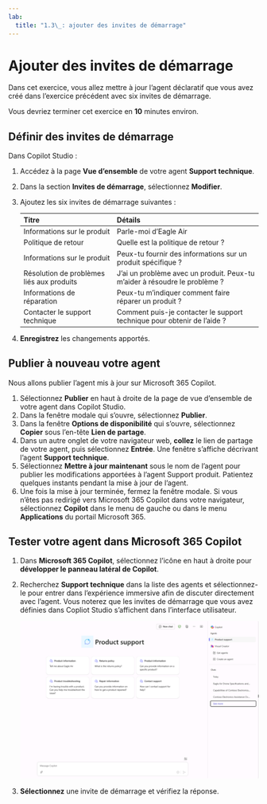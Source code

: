 ```yaml
---
lab:
  title: "1.3\_: ajouter des invites de démarrage"
---
```


# Ajouter des invites de démarrage

Dans cet exercice, vous allez mettre à jour l’agent déclaratif que vous avez créé dans l’exercice précédent avec six invites de démarrage.

Vous devriez terminer cet exercice en **10** minutes environ.

## Définir des invites de démarrage

Dans Copilot Studio :

1. Accédez à la page **Vue d’ensemble** de votre agent **Support technique**.
1. Dans la section **Invites de démarrage**, sélectionnez **Modifier**.
1. Ajoutez les six invites de démarrage suivantes :

      | Titre                  | Détails                                              |
      |------------------------|--------------------------------------------------|
      | Informations sur le produit    | Parle-moi d’Eagle Air                          |
      | Politique de retour         | Quelle est la politique de retour ?                      |
      | Informations sur le produit    | Peux-tu fournir des informations sur un produit spécifique ? |
      | Résolution de problèmes liés aux produits| J’ai un problème avec un produit. Peux-tu m’aider à résoudre le problème ? |
      | Informations de réparation     | Peux-tu m’indiquer comment faire réparer un produit ? |
      | Contacter le support technique        | Comment puis-je contacter le support technique pour obtenir de l’aide ?              |

1. **Enregistrez** les changements apportés.

## Publier à nouveau votre agent

Nous allons publier l’agent mis à jour sur Microsoft 365 Copilot.

1. Sélectionnez **Publier** en haut à droite de la page de vue d’ensemble de votre agent dans Copilot Studio.
2. Dans la fenêtre modale qui s’ouvre, sélectionnez **Publier**.
3. Dans la fenêtre **Options de disponibilité** qui s’ouvre, sélectionnez **Copier** sous l’en-tête **Lien de partage**.
4. Dans un autre onglet de votre navigateur web, **collez** le lien de partage de votre agent, puis sélectionnez **Entrée**. Une fenêtre s’affiche décrivant l’agent **Support technique**.
5. Sélectionnez **Mettre à jour maintenant** sous le nom de l’agent pour publier les modifications apportées à l’agent Support produit. Patientez quelques instants pendant la mise à jour de l’agent.
6. Une fois la mise à jour terminée, fermez la fenêtre modale. Si vous n’êtes pas redirigé vers Microsoft 365 Copilot dans votre navigateur, sélectionnez **Copilot** dans le menu de gauche ou dans le menu **Applications** du portail Microsoft 365.

## Tester votre agent dans Microsoft 365 Copilot

1. Dans **Microsoft 365 Copilot**, sélectionnez l’icône en haut à droite pour **développer le panneau latéral de Copilot**.
2. Recherchez **Support technique** dans la liste des agents et sélectionnez-le pour entrer dans l’expérience immersive afin de discuter directement avec l’agent. Vous noterez que les invites de démarrage que vous avez définies dans Copliot Studio s’affichent dans l’interface utilisateur.

    ![Capture d’écran de Microsoft 365 Copilot dans Microsoft Edge montrant les invites de démarrage de l’agent Support technique.](../Media/product-support-starter-prompts.png)
3. **Sélectionnez** une invite de démarrage et vérifiez la réponse.

